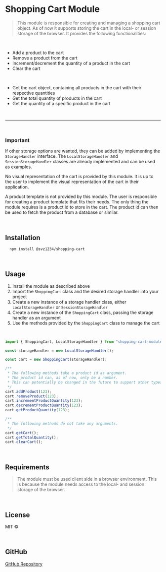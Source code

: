 # Shopping Cart Module

> This module is responsible for creating and managing a shopping cart object. As of now it supports storing the cart in the local- or session storage of the browser. It provides the following functionalities:

<br>

- Add a product to the cart
- Remove a product from the cart
- Increment/decrement the quantity of a product in the cart
- Clear the cart

<br>

- Get the cart object, containing all products in the cart with their respective quantities
- Get the total quantity of products in the cart
- Get the quantity of a specific product in the cart

<br>

---

<br>

### Important

If other storage options are wanted, they can be added by implementing the `StorageHandler` interface. The `LocalStorageHandler` and `SessionStorageHandler` classes are already implemented and can be used as examples.

No visual representation of the cart is provided by this module. It is up to the user to implement the visual representation of the cart in their application.

A product template is not provided by this module. The user is responsible for creating a product template that fits their needs. The only thing the module requires is a product id to store in the cart. The product id can then be used to fetch the product from a database or similar.

<br>

## Installation

```bash
  npm install @svz1234/shopping-cart
```

<br>

## Usage

1. Install the module as described above
2. Import the `ShoppingCart` class and the desired storage handler into your project
3. Create a new instance of a storage handler class, either `LocalStorageHandler` or `SessionStorageHandler`
4. Create a new instance of the `ShoppingCart` class, passing the storage handler as an argument
5. Use the methods provided by the `ShoppingCart` class to manage the cart

<br>

```typescript
import { ShoppingCart, LocalStorageHandler } from "shopping-cart-module";

const storageHandler = new LocalStorageHandler();

const cart = new ShoppingCart(storageHandler);

/**
 * The following methods take a product id as argument.
 * The product id can, as of now, only be a number.
 * This can potentially be changed in the future to support other types, like strings.
 */
cart.addProduct(123);
cart.removeProduct(123);
cart.incrementProductQuantity(123);
cart.decrementProductQuantity(123);
cart.getProductQuantity(123);

/**
 * The following methods do not take any arguments.
 */
cart.getCart();
cart.getTotalQuantity();
cart.clearCart();
```

<br>

## Requirements

> The module must be used client side in a browser environment. This is because the module needs access to the local- and session storage of the browser.

<br>

## License

MIT ©

<br>

## GitHub

[GitHub Repository](https://github.com/vonzweigbergksamuel/lab2-1dv610)
